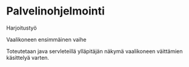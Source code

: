 # Palvelinohjelmointi
Harjoitustyö

Vaalikoneen ensimmäinen vaihe

Toteutetaan java servleteillä ylläpitäjän näkymä vaalikoneen väittämien käsittelyä varten.

